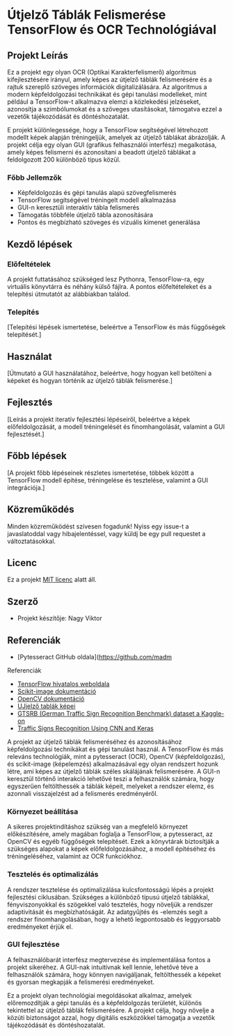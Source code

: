 

# Útjelző Táblák Felismerése TensorFlow és OCR Technológiával

## Projekt Leírás

Ez a projekt egy olyan OCR (Optikai Karakterfelismerő) algoritmus kifejlesztésére irányul, amely képes az útjelző táblák felismerésére és a rajtuk szereplő szöveges információk digitalizálására. Az algoritmus a modern képfeldolgozási technikákat és gépi tanulási modelleket, mint például a TensorFlow-t alkalmazva elemzi a közlekedési jelzéseket, azonosítja a szimbólumokat és a szöveges utasításokat, támogatva ezzel a vezetők tájékozódását és döntéshozatalát.

E projekt különlegessége, hogy a TensorFlow segítségével létrehozott modellt képek alapján tréningeljük, amelyek az útjelző táblákat ábrázolják. A projekt célja egy olyan GUI (grafikus felhasználói interfész) megalkotása, amely képes felismerni és azonosítani a beadott útjelző táblákat a feldolgozott 200 különböző típus közül.

### Főbb Jellemzők

- Képfeldolgozás és gépi tanulás alapú szövegfelismerés
- TensorFlow segítségével tréningelt modell alkalmazása
- GUI-n keresztüli interaktív tábla felismerés
- Támogatás többféle útjelző tábla azonosítására
- Pontos és megbízható szöveges és vizuális kimenet generálása

## Kezdő lépések

### Előfeltételek

A projekt futtatásához szükséged lesz Pythonra, TensorFlow-ra, egy virtuális könyvtárra és néhány külső fájlra. A pontos előfeltételeket és a telepítési útmutatót az alábbiakban találod.

### Telepítés

[Telepítési lépések ismertetése, beleértve a TensorFlow és más függőségek telepítését.]

## Használat

[Útmutató a GUI használatához, beleértve, hogy hogyan kell betölteni a képeket és hogyan történik az útjelző táblák felismerése.]

## Fejlesztés

[Leírás a projekt iteratív fejlesztési lépéseiről, beleértve a képek előfeldolgozását, a modell tréningelését és finomhangolását, valamint a GUI fejlesztését.]

## Főbb lépések

[A projekt főbb lépéseinek részletes ismertetése, többek között a TensorFlow modell építése, tréningelése és tesztelése, valamint a GUI integrációja.]

## Közreműködés

Minden közreműködést szívesen fogadunk! Nyiss egy issue-t a javaslatoddal vagy hibajelentéssel, vagy küldj be egy pull requestet a változtatásokkal.

## Licenc

Ez a projekt [MIT licenc](LICENSE.txt) alatt áll.

## Szerző

- Projekt készítője: Nagy Viktor

## Referenciák

- [Pytesseract GitHub oldala](https://github.com/madm

Referenciák

- [TensorFlow hivatalos weboldala](https://www.tensorflow.org/)
- [Scikit-image dokumentáció](https://scikit-image.org/docs/dev/index.html)
- [OpenCV dokumentáció](https://opencv.org/)
- [UJjelző tablák képei](https://www.szuperjogsi.hu/)
- [GTSRB (German Traffic Sign Recognition Benchmark) dataset a Kaggle-on](https://www.kaggle.com/datasets/meowmeowmeowmeowmeow/gtsrb-german-traffic-sign?resource=download)
- [Traffic Signs Recognition Using CNN and Keras](https://www.analyticsvidhya.com/blog/2021/12/traffic-signs-recognition-using-cnn-and-keras-in-python/)

A projekt az útjelző táblák felismeréséhez és azonosításához képfeldolgozási technikákat és gépi tanulást használ. A TensorFlow és más releváns technológiák, mint a pytesseract (OCR), OpenCV (képfeldolgozás), és scikit-image (képelemzés) alkalmazásával egy olyan rendszert hozunk létre, ami képes az útjelző táblák széles skálájának felismerésére. A GUI-n keresztül történő interakció lehetővé teszi a felhasználók számára, hogy egyszerűen feltölthessék a táblák képeit, melyeket a rendszer elemz, és azonnali visszajelzést ad a felismerés eredményéről.

### Környezet beállítása

A sikeres projektindításhoz szükség van a megfelelő környezet előkészítésére, amely magában foglalja a TensorFlow, a pytesseract, az OpenCV és egyéb függőségek telepítését. Ezek a könyvtárak biztosítják a szükséges alapokat a képek előfeldolgozásához, a modell építéséhez és tréningeléséhez, valamint az OCR funkciókhoz.

### Tesztelés és optimalizálás

A rendszer tesztelése és optimalizálása kulcsfontosságú lépés a projekt fejlesztési ciklusában. Szükséges a különböző típusú útjelző táblákkal, fényviszonyokkal és szögekkel való tesztelés, hogy növeljük a rendszer adaptivitását és megbízhatóságát. Az adatgyűjtés és -elemzés segít a rendszer finomhangolásában, hogy a lehető legpontosabb és leggyorsabb eredményeket érjük el.

### GUI fejlesztése

A felhasználóbarát interfész megtervezése és implementálása fontos a projekt sikeréhez. A GUI-nak intuitívnak kell lennie, lehetővé téve a felhasználók számára, hogy könnyen navigáljanak, feltölthessék a képeket és gyorsan megkapják a felismerési eredményeket.

Ez a projekt olyan technológiai megoldásokat alkalmaz, amelyek előremozdítják a gépi tanulás és a képfeldolgozás területét, különös tekintettel az útjelző táblák felismerésére. A projekt célja, hogy növelje a közúti biztonságot azzal, hogy digitális eszközökkel támogatja a vezetők tájékozódását és döntéshozatalát.